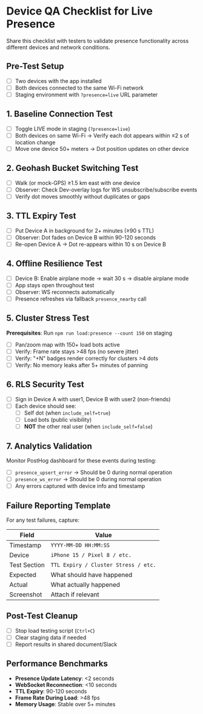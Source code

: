 # Device QA Checklist for Live Presence

Share this checklist with testers to validate presence functionality across different devices and network conditions.

## Pre-Test Setup
- [ ] Two devices with the app installed
- [ ] Both devices connected to the same Wi-Fi network
- [ ] Staging environment with `?presence=live` URL parameter

## 1. Baseline Connection Test
- [ ] Toggle LIVE mode in staging (`?presence=live`)
- [ ] Both devices on same Wi-Fi → Verify each dot appears within ≤2 s of location change
- [ ] Move one device 50+ meters → Dot position updates on other device

## 2. Geohash Bucket Switching Test
- [ ] Walk (or mock-GPS) ≥1.5 km east with one device
- [ ] Observer: Check Dev-overlay logs for WS unsubscribe/subscribe events
- [ ] Verify dot moves smoothly without duplicates or gaps

## 3. TTL Expiry Test
- [ ] Put Device A in background for 2+ minutes (≥90 s TTL)
- [ ] Observer: Dot fades on Device B within 90-120 seconds
- [ ] Re-open Device A → Dot re-appears within 10 s on Device B

## 4. Offline Resilience Test
- [ ] Device B: Enable airplane mode → wait 30 s → disable airplane mode
- [ ] App stays open throughout test
- [ ] Observer: WS reconnects automatically
- [ ] Presence refreshes via fallback `presence_nearby` call

## 5. Cluster Stress Test
**Prerequisites**: Run `npm run load:presence --count 150` on staging

- [ ] Pan/zoom map with 150+ load bots active
- [ ] Verify: Frame rate stays >48 fps (no severe jitter)
- [ ] Verify: "+N" badges render correctly for clusters >4 dots
- [ ] Verify: No memory leaks after 5+ minutes of panning

## 6. RLS Security Test
- [ ] Sign in Device A with user1, Device B with user2 (non-friends)
- [ ] Each device should see:
  - [ ] Self dot (when `include_self=true`)
  - [ ] Load bots (public visibility)
  - [ ] **NOT** the other real user (when `include_self=false`)

## 7. Analytics Validation
Monitor PostHog dashboard for these events during testing:

- [ ] `presence_upsert_error` → Should be 0 during normal operation
- [ ] `presence_ws_error` → Should be 0 during normal operation
- [ ] Any errors captured with device info and timestamp

## Failure Reporting Template

For any test failures, capture:

| Field | Value |
|-------|-------|
| Timestamp | `YYYY-MM-DD HH:MM:SS` |
| Device | `iPhone 15 / Pixel 8 / etc.` |
| Test Section | `TTL Expiry / Cluster Stress / etc.` |
| Expected | What should have happened |
| Actual | What actually happened |
| Screenshot | Attach if relevant |

## Post-Test Cleanup
- [ ] Stop load testing script (`Ctrl+C`)
- [ ] Clear staging data if needed
- [ ] Report results in shared document/Slack

## Performance Benchmarks
- **Presence Update Latency**: <2 seconds
- **WebSocket Reconnection**: <10 seconds
- **TTL Expiry**: 90-120 seconds
- **Frame Rate During Load**: >48 fps
- **Memory Usage**: Stable over 5+ minutes